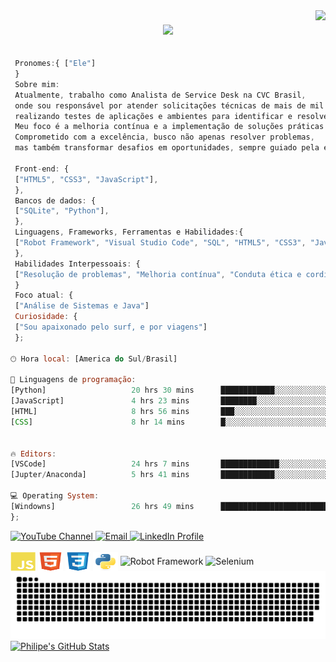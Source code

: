 <img align="right" src="https://visitor-badge.laobi.icu/badge?page_id=zumrudu-anka.zumrudu-anka">

<h3 align="center">
  <a href="https://git.io/typing-svg">
    <img src="https://readme-typing-svg.herokuapp.com/?lines=Oi,+eu+sou+o+Philipe;Desenvolvimento+WEB;e+Analise+de+Sistemas.;..Bem-vindos+a+minha+página!&center=true&size=30">
  </a>
</h3>

```javascript

 Pronomes:{ ["Ele"]
 }
 Sobre mim:
 Atualmente, trabalho como Analista de Service Desk na CVC Brasil,
 onde sou responsável por atender solicitações técnicas de mais de mil franquias,
 realizando testes de aplicações e ambientes para identificar e resolver problemas nos sistemas internos.
 Meu foco é a melhoria contínua e a implementação de soluções práticas para simplificar e dinamizar processos empresariais.
 Comprometido com a excelência, busco não apenas resolver problemas,
 mas também transformar desafios em oportunidades, sempre guiado pela ética e cordialidade.

 Front-end: {
 ["HTML5", "CSS3", "JavaScript"],
 },
 Bancos de dados: {
 ["SQLite", "Python"],
 },
 Linguagens, Frameworks, Ferramentas e Habilidades:{
 ["Robot Framework", "Visual Studio Code", "SQL", "HTML5", "CSS3", "JavaScript", "XML"]
 },
 Habilidades Interpessoais: {
 ["Resolução de problemas", "Melhoria contínua", "Conduta ética e cordia"]
 }
 Foco atual: {
 ["Análise de Sistemas e Java"]
 Curiosidade: {
 ["Sou apaixonado pelo surf, e por viagens"]
 };

🕑︎ Hora local: [America do Sul/Brasil]

💬 Linguagens de programação: 
[Python]                   20 hrs 30 mins      ████████████░░░░░░░░░░░░░   48.75% 
[JavaScript]               4 hrs 23 mins       ████████░░░░░░░░░░░░░░░░░   10.43% 
[HTML]                     8 hrs 56 mins       ███░░░░░░░░░░░░░░░░░░░░░░   21.24%
[CSS]                      8 hr 14 mins        █░░░░░░░░░░░░░░░░░░░░░░░░   19.58%


🔥 Editors: 
[VSCode]                   24 hrs 7 mins       █████████████░░░░░░░░░░░░   80.94 % 
[Jupter/Anaconda]          5 hrs 41 mins       ████████████░░░░░░░░░░░░░   19.06 % 

💻 Operating System: 
[Windowns]                 26 hrs 49 mins      █████████████████████████   100 %
};
```
<div>
  <a href="https://www.youtube.com/channel/UCsrypf9qhJcwHvY9vZ4g4ng" target="_blank">
    <img src="https://img.shields.io/badge/YouTube-FF0000?style=for-the-badge&logo=youtube&logoColor=white" alt="YouTube Channel" />
  </a>
  <a href="mailto:pminhaqui@gmail.com">
    <img src="https://img.shields.io/badge/-Gmail-%23333?style=for-the-badge&logo=gmail&logoColor=white" alt="Email" />
  </a>
  <a href="https://www.linkedin.com/public-profile/settings?trk=d_flagship3_profile_self_view_public_profile" target="_blank">
    <img src="https://img.shields.io/badge/-LinkedIn-%230077B5?style=for-the-badge&logo=linkedin&logoColor=white" alt="LinkedIn Profile" />
  </a>
</div>

<div style="display: inline_block"><br>
  <img align="center" alt="JavaScript" height="30" width="40" src="https://raw.githubusercontent.com/devicons/devicon/master/icons/javascript/javascript-plain.svg">
  <img align="center" alt="HTML" height="30" width="40" src="https://raw.githubusercontent.com/devicons/devicon/master/icons/html5/html5-original.svg">
  <img align="center" alt="CSS" height="30" width="40" src="https://raw.githubusercontent.com/devicons/devicon/master/icons/css3/css3-original.svg">
  <img align="center" alt="Python" height="30" width="40" src="https://raw.githubusercontent.com/devicons/devicon/master/icons/python/python-original.svg">
  <img align="center" alt="Robot Framework" height="30" width="40" src="https://upload.wikimedia.org/wikipedia/commons/e/e4/Robot-framework-logo.png">
  <img align="center" alt="Selenium" height="30" width="40" src="https://upload.wikimedia.org/wikipedia/commons/d/d5/Selenium_Logo.png">
</div>
<div>
  <picture>
    <source media="(prefers-color-scheme: dark)" srcset="https://raw.githubusercontent.com/platane/platane/output/github-contribution-grid-snake-dark.svg">
    <source media="(prefers-color-scheme: light)" srcset="https://raw.githubusercontent.com/platane/platane/output/github-contribution-grid-snake.svg">
    <img alt="GitHub contribution grid snake animation" src="https://raw.githubusercontent.com/platane/platane/output/github-contribution-grid-snake.svg">
  </picture>
</div>
<div>
  <a href="https://github.com/PMinhaqui/">
    <img height="180em" src="https://github-readme-stats.vercel.app/api?username=Philipe&show_icons=true&theme=github_dark_dimmed" alt="Philipe's GitHub Stats" />
  </a>
</div>



